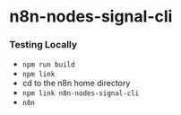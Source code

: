 # n8n-nodes-signal-cli

### Testing Locally
- `npm run build`
- `npm link`
- cd to the n8n home directory
- `npm link n8n-nodes-signal-cli`
- `n8n`